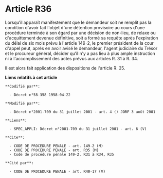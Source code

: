 # Article R36

Lorsqu'il apparaît manifestement que le demandeur soit ne remplit pas la condition d'avoir fait l'objet d'une détention
provisoire au cours d'une procédure terminée à son égard par une décision de non-lieu, de relaxe ou d'acquittement devenue
définitive, soit a formé sa requête après l'expiration du délai de six mois prévu à l'article 149-2, le premier président de
la cour d'appel peut, après en avoir avisé le demandeur, l'agent judiciaire du Trésor et le procureur général, décider qu'il
n'y a pas lieu à plus ample instruction ni à l'accomplissement des actes prévus aux articles R. 31 à R. 34.

Il est alors fait application des dispositions de l'article R. 35.

**Liens relatifs à cet article**

	**Codifié par**:

	  - Décret n°58-358 1958-04-22

	**Modifié par**:

	  - Décret n°2001-709 du 31 juillet 2001 - art. 4 () JORF 3 août 2001

	**Liens**:

	  - SPEC_APPLI: Décret n°2001-709 du 31 juillet 2001 - art. 6 (V)

	**Cite**:

	  - CODE DE PROCEDURE PENALE - art. 149-2 (M)
	  - CODE DE PROCEDURE PENALE - art. R35 (M)
	  - Code de procédure pénale 149-2, R31 à R34, R35

	**Cité par**:

	  - CODE DE PROCEDURE PENALE - art. R40-17 (V)
